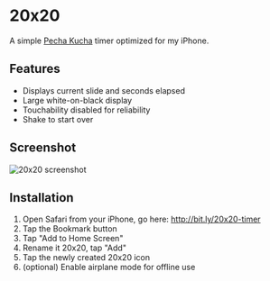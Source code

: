 20x20
=====

A simple [Pecha Kucha](http://www.pecha-kucha.org/) timer optimized for my iPhone.

Features
--------

- Displays current slide and seconds elapsed
- Large white-on-black display
- Touchability disabled for reliability
- Shake to start over

Screenshot
----------

![20x20 screenshot](http://s3.amazonaws.com/20x20/screenshot.png)

Installation
------------

1. Open Safari from your iPhone, go here: http://bit.ly/20x20-timer
2. Tap the Bookmark button
3. Tap "Add to Home Screen"
4. Rename it 20x20, tap "Add"
5. Tap the newly created 20x20 icon
6. (optional) Enable airplane mode for offline use